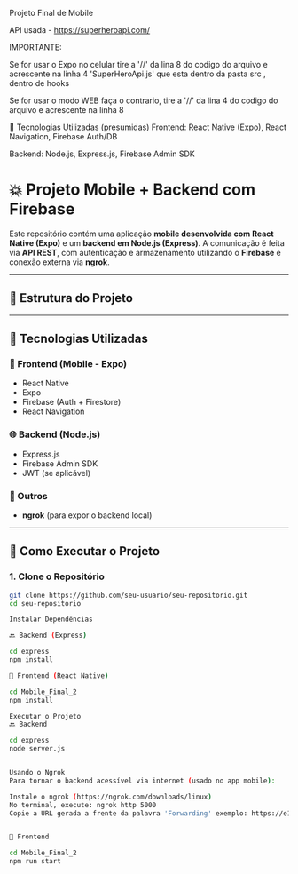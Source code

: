 Projeto Final de Mobile 

API usada - https://superheroapi.com/

IMPORTANTE:

Se for usar o Expo no celular tire a '//' da lina 8 do codigo do arquivo e acrescente na linha 4 'SuperHeroApi.js' que esta dentro da pasta src , dentro de hooks

Se for usar o modo WEB faça o contrario, tire a '//' da lina 4 do codigo do arquivo e acrescente na linha 8


🔧 Tecnologias Utilizadas (presumidas)
Frontend: React Native (Expo), React Navigation, Firebase Auth/DB

Backend: Node.js, Express.js, Firebase Admin SDK

# 💥 Projeto Mobile + Backend com Firebase

Este repositório contém uma aplicação **mobile desenvolvida com React Native (Expo)** e um **backend em Node.js (Express)**. A comunicação é feita via **API REST**, com autenticação e armazenamento utilizando o **Firebase** e conexão externa via **ngrok**.

---

## 📁 Estrutura do Projeto


---

## 🔧 Tecnologias Utilizadas

### 📱 Frontend (Mobile - Expo)
- React Native
- Expo
- Firebase (Auth + Firestore)
- React Navigation

### 🌐 Backend (Node.js)
- Express.js
- Firebase Admin SDK
- JWT (se aplicável)

### 🔗 Outros
- **ngrok** (para expor o backend local)

---

## 🚀 Como Executar o Projeto

### 1. Clone o Repositório

```bash
git clone https://github.com/seu-usuario/seu-repositorio.git
cd seu-repositorio

Instalar Dependências

🔙 Backend (Express)

cd express
npm install

📱 Frontend (React Native)

cd Mobile_Final_2
npm install

Executar o Projeto
🔙 Backend

cd express
node server.js


Usando o Ngrok
Para tornar o backend acessível via internet (usado no app mobile):

Instale o ngrok (https://ngrok.com/downloads/linux)
No terminal, execute: ngrok http 5000
Copie a URL gerada a frente da palavra 'Forwarding' exemplo: https://e1b0-131-72-222-133.ngrok-free.app, pegue essa parte e substitua na linha 12 no codigo do Login.js, na linha 18 no Cadastro.js mas so até a parte de app/ e linha 19 no Perfil.js.


📱 Frontend

cd Mobile_Final_2
npm run start